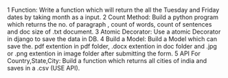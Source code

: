 1 Function:
Write a function which will return the all the Tuesday and Friday dates by taking month as a input.
2 Count Method:
Build a python program which returns the no. of paragraph , count of words, count of sentences and doc size of .txt document.
3 Atomic Decorator:
Use a atomic Decorator in django to save the data in DB.
4 Build a Model:
Build a Model which can save the. pdf extention in pdf folder, .docx extention in doc folder and .jpg or .png extention in image folder after submitting the form.
5 API For Country,State,City:
Build a function which returns all cities of india and saves in a .csv (USE API).
